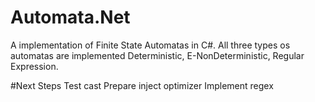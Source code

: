 # Automata.Net
A implementation of Finite State Automatas in C#.
All three types os automatas are implemented Deterministic, E-NonDeterministic, Regular Expression.


#Next Steps
Test cast
Prepare inject optimizer 
Implement regex